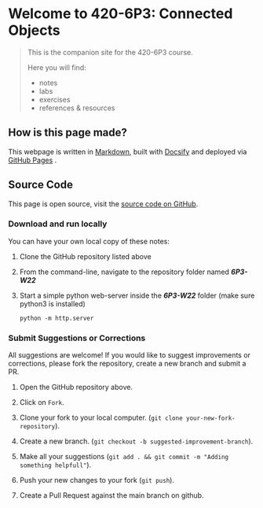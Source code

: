 <!-- ![Banner](assets/Banner.svg) -->

# Welcome to 420-6P3: Connected Objects

> This is the companion site for the 420-6P3 course.
>
> Here you will find:
>
> - notes
> - labs
> - exercises
> - references & resources



## How is this page made?

This webpage is written in [Markdown](https://www.markdownguide.org/), built with [Docsify](https://docsify.js.org/) and deployed via [GitHub Pages](https://pages.github.com/) .



## Source Code

This page is open source, visit the [source code on GitHub](https://github.com/maujac/6P3-W22).

### Download and run locally

You can have your own local copy of these notes:

1. Clone the GitHub repository listed above

2. From the command-line, navigate to the repository folder named ***6P3-W22*** 

3. Start a simple python web-server inside the ***6P3-W22*** folder (make sure python3 is installed)

   `python -m http.server`

### Submit Suggestions or Corrections

All suggestions are welcome! If you would like to suggest improvements or corrections, please fork the repository, create a new branch and submit a PR.

1. Open the GitHub repository above.

2. Click on `Fork`.

3. Clone your fork to your local computer. (`git clone your-new-fork-repository`).

4. Create a new branch. (`git checkout -b suggested-improvement-branch`).

5. Make all your suggestions (`git add . && git commit -m "Adding something helpfull"`).

6. Push your new changes to your fork (`git push`).

7. Create a Pull Request against the main branch on github.